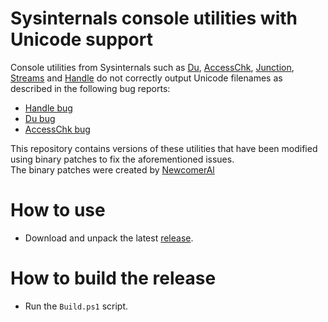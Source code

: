 # Sysinternals console utilities with Unicode support
Console utilities from Sysinternals such as [Du](https://learn.microsoft.com/en-us/sysinternals/downloads/du), [AccessChk](https://learn.microsoft.com/en-us/sysinternals/downloads/accesschk), [Junction](https://learn.microsoft.com/en-us/sysinternals/downloads/junction), [Streams](https://learn.microsoft.com/en-us/sysinternals/downloads/streams) and [Handle](https://learn.microsoft.com/en-us/sysinternals/downloads/handle) do not correctly output Unicode filenames as described in the following bug reports:
* [Handle bug](https://superuser.com/questions/1761951/sysinternals-handle-prints-question-marks-instead-of-non-ascii-symbols)
* [Du bug](https://github.com/MicrosoftDocs/sysinternals/issues/519)
* [AccessChk bug](https://github.com/MicrosoftDocs/sysinternals/issues/420)

This repository contains versions of these utilities that have been modified using binary patches to fix the aforementioned issues.<br>
The binary patches were created by [NewcomerAl](https://github.com/NewcomerAl)<br>

# How to use
* Download and unpack the latest [release](https://github.com/PolarGoose/Sysinternals-console-utils-with-Unicode-support/releases).

# How to build the release
* Run the `Build.ps1` script.
